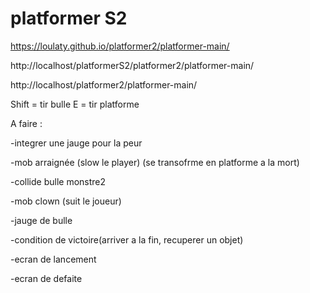 # platformer S2

https://loulaty.github.io/platformer2/platformer-main/

http://localhost/platformerS2/platformer2/platformer-main/

http://localhost/platformer2/platformer-main/



Shift = tir bulle
E = tir platforme


A faire :


-integrer une jauge pour la peur 

-mob arraignée (slow le player) (se transofrme en platforme a la mort)

-collide bulle monstre2

-mob clown (suit le joueur)

-jauge de bulle

-condition de victoire(arriver a la fin, recuperer un objet)

-ecran de lancement

-ecran de defaite
